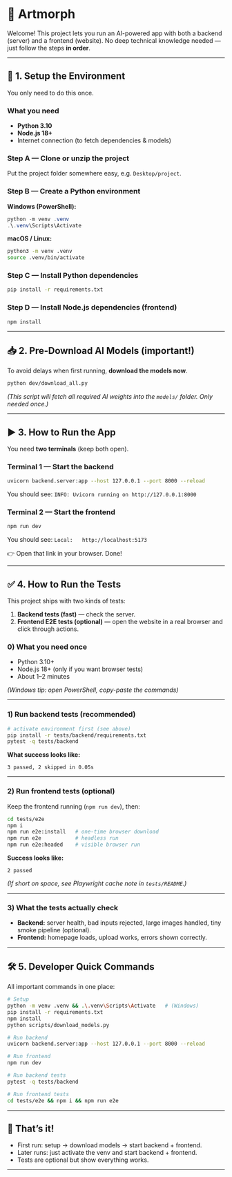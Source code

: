 # 🎨 Artmorph

Welcome! This project lets you run an AI-powered app with both a backend (server) and a frontend (website).
No deep technical knowledge needed — just follow the steps **in order**.

---

## 🚀 1. Setup the Environment

You only need to do this once.

### What you need

* **Python 3.10**
* **Node.js 18+**
* Internet connection (to fetch dependencies & models)

### Step A — Clone or unzip the project

Put the project folder somewhere easy, e.g. `Desktop/project`.

### Step B — Create a Python environment

**Windows (PowerShell):**

```powershell
python -m venv .venv
.\.venv\Scripts\Activate
```

**macOS / Linux:**

```bash
python3 -m venv .venv
source .venv/bin/activate
```

### Step C — Install Python dependencies

```bash
pip install -r requirements.txt
```

### Step D — Install Node.js dependencies (frontend)

```bash
npm install
```

---

## 📥 2. Pre-Download AI Models (important!)

To avoid delays when first running, **download the models now**.

```bash
python dev/download_all.py
```

*(This script will fetch all required AI weights into the `models/` folder. Only needed once.)*

---

## ▶️ 3. How to Run the App

You need **two terminals** (keep both open).

### Terminal 1 — Start the backend

```bash
uvicorn backend.server:app --host 127.0.0.1 --port 8000 --reload
```

You should see:
`INFO: Uvicorn running on http://127.0.0.1:8000`

### Terminal 2 — Start the frontend

```bash
npm run dev
```

You should see:
`Local:   http://localhost:5173`

👉 Open that link in your browser. Done!

---

## ✅ 4. How to Run the Tests

This project ships with two kinds of tests:

1. **Backend tests (fast)** — check the server.
2. **Frontend E2E tests (optional)** — open the website in a real browser and click through actions.

### 0) What you need once

* Python 3.10+
* Node.js 18+ (only if you want browser tests)
* About 1–2 minutes

*(Windows tip: open PowerShell, copy-paste the commands)*

---

### 1) Run backend tests (recommended)

```bash
# activate environment first (see above)
pip install -r tests/backend/requirements.txt
pytest -q tests/backend
```

**What success looks like:**

```
3 passed, 2 skipped in 0.05s
```

---

### 2) Run frontend tests (optional)

Keep the frontend running (`npm run dev`), then:

```bash
cd tests/e2e
npm i
npm run e2e:install   # one-time browser download
npm run e2e           # headless run
npm run e2e:headed    # visible browser run
```

**Success looks like:**

```
2 passed
```

*(If short on space, see Playwright cache note in `tests/README`.)*

---

### 3) What the tests actually check

* **Backend:** server health, bad inputs rejected, large images handled, tiny smoke pipeline (optional).
* **Frontend:** homepage loads, upload works, errors shown correctly.

---

## 🛠 5. Developer Quick Commands

All important commands in one place:

```bash
# Setup
python -m venv .venv && .\.venv\Scripts\Activate   # (Windows)
pip install -r requirements.txt
npm install
python scripts/download_models.py

# Run backend
uvicorn backend.server:app --host 127.0.0.1 --port 8000 --reload

# Run frontend
npm run dev

# Run backend tests
pytest -q tests/backend

# Run frontend tests
cd tests/e2e && npm i && npm run e2e
```

---

## 🎯 That’s it!

* First run: setup → download models → start backend + frontend.
* Later runs: just activate the venv and start backend + frontend.
* Tests are optional but show everything works.

---

